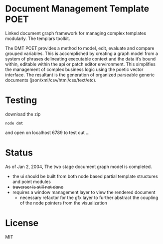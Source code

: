 Document Management Template POET
===
Linked document graph framework for managing complex templates modularly.  The templars toolkit.

The DMT POET provides a method to model, edit, evaluate and compare grouped variables. This is accomplished by creating a graph model from a system of phrases delineating executable context and the data it’s bound within, editable within the api or patch editor environment. This simplifies the management of complex business logic using the poetic vector interface. The resultant is the generation of organized parseable generic documents (json/xml/csv/html/css/text/etc).

Testing
===
download the zip
```
node dmt 
```
and open on localhost 6789 to test out ... 

Status
===

As of Jan 2, 2004, The two stage document graph model is completed.  

- the ui should be built from both node based partial template structures and point modules
- ~~traverser is still not done~~
- requires a window management layer to view the rendered document
  - necessary refactor for the gfx layer to further abstract the coupling of the node pointers from the visualization
  
License
===
MIT




